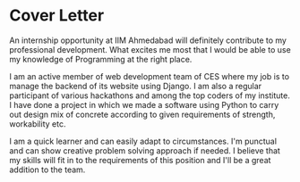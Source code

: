 # Cover Letter

An internship opportunity at IIM Ahmedabad will definitely  contribute to my professional development. What excites me most that I would be able to use my knowledge of Programming at the right place.

I am an active member of web development team of CES where my job is to manage the backend of  its website using Django. I am also a regular participant of various hackathons and among the top coders of my institute. I have done a project in which we made a software using Python to carry out design mix of concrete according to given requirements of strength, workability etc.

I am a quick learner and can easily adapt to circumstances. I'm punctual and can show creative problem solving approach if needed. I believe that my skills will fit in to the requirements of this position and I'll be a great addition to the team.
